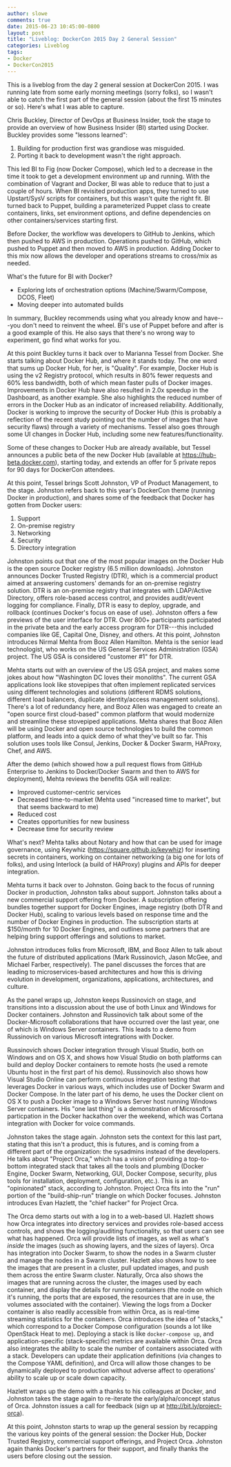 ```yaml
---
author: slowe
comments: true
date: 2015-06-23 10:45:00-0800
layout: post
title: "Liveblog: DockerCon 2015 Day 2 General Session"
categories: Liveblog
tags:
- Docker
- DockerCon2015
---
```


This is a liveblog from the day 2 general session at DockerCon 2015. I was running late from some early morning meetings (sorry folks), so I wasn't able to catch the first part of the general session (about the first 15 minutes or so). Here's what I was able to capture.

Chris Buckley, Director of DevOps at Business Insider, took the stage to provide an overview of how Business Insider (BI) started using Docker. Buckley provides some "lessons learned":

1. Building for production first was grandiose was misguided.
2. Porting it back to development wasn't the right approach.

This led BI to Fig (now Docker Compose), which led to a decrease in the time it took to get a development environment up and running. With the combination of Vagrant and Docker, BI was able to reduce that to just a couple of hours. When BI revisited production apps, they turned to use Upstart/SysV scripts for containers, but this wasn't quite the right fit. BI turned back to Puppet, building a parameterized Puppet class to create containers, links, set environment options, and define dependencies on other containers/services starting first.

Before Docker, the workflow was developers to GitHub to Jenkins, which then pushed to AWS in production. Operations pushed to GitHub, which pushed to Puppet and then moved to AWS in production. Adding Docker to this mix now allows the developer and operations streams to cross/mix as needed.

What's the future for BI with Docker?

* Exploring lots of orchestration options (Machine/Swarm/Compose, DCOS, Fleet)
* Moving deeper into automated builds

In summary, Buckley recommends using what you already know and have---you don't need to reinvent the wheel. BI's use of Puppet before and after is a good example of this. He also says that there's no wrong way to experiment, go find what works for you.

At this point Buckley turns it back over to Marianna Tessel from Docker. She starts talking about Docker Hub, and where it stands today. The one word that sums up Docker Hub, for her, is "Quality". For example, Docker Hub is using the v2 Registry protocol, which results in 80% fewer requests and 60% less bandwidth, both of which mean faster pulls of Docker images. Improvements in Docker Hub have also resulted in 2.0x speedup in the Dashboard, as another example. She also highlights the reduced number of errors in the Docker Hub as an indicator of increased reliability. Additionally, Docker is working to improve the security of Docker Hub (this is probably a reflection of the recent study pointing out the number of images that have security flaws) through a variety of mechanisms. Tessel also goes through some UI changes in Docker Hub, including some new features/functionality.

Some of these changes to Docker Hub are already available, but Tessel announces a public beta of the new Docker Hub (available at https://hub-beta.docker.com), starting today, and extends an offer for 5 private repos for 90 days for DockerCon attendees.

At this point, Tessel brings Scott Johnston, VP of Product Management, to the stage. Johnston refers back to this year's DockerCon theme (running Docker in production), and shares some of the feedback that Docker has gotten from Docker users:

1. Support
2. On-premise registry
3. Networking
4. Security
5. Directory integration

Johnston points out that one of the most popular images on the Docker Hub is the open source Docker registry (6.5 million downloads). Johnston announces Docker Trusted Registry (DTR), which is a commercial product aimed at answering customers' demands for an on-premise registry solution. DTR is an on-premise registry that integrates with LDAP/Active Directory, offers role-based access control, and provides audit/event logging for compliance. Finally, DTR is easy to deploy, upgrade, and rollback (continues Docker's focus on ease of use). Johnston offers a few previews of the user interface for DTR. Over 800+ participants participated in the private beta and the early access program for DTR---this included companies like GE, Capital One, Disney, and others. At this point, Johnston introduces Nirmal Mehta from Booz Allen Hamilton. Mehta is the senior lead technologist, who works on the US General Services Administration (GSA) project. The US GSA is considered "customer #1" for DTR.

Mehta starts out with an overview of the US GSA project, and makes some jokes about how "Washington DC loves their monoliths". The current GSA applications look like stovepipes that often implement replicated services using different technologies and solutions (different RDMS solutions, different load balancers, duplicate identity/access management solutions). There's a lot of redundancy here, and Booz Allen was engaged to create an "open source first cloud-based" common platform that would modernize and streamline these stovepiped applications. Mehta shares that Booz Allen will be using Docker and open source technologies to build the common platform, and leads into a quick demo of what they've built so far. This solution uses tools like Consul, Jenkins, Docker & Docker Swarm, HAProxy, Chef, and AWS.

After the demo (which showed how a pull request flows from GitHub Enterprise to Jenkins to Docker/Docker Swarm and then to AWS for deployment), Mehta reviews the benefits GSA will realize:

* Improved customer-centric services
* Decreased time-to-market (Mehta used "increased time to market", but that seems backward to me)
* Reduced cost
* Creates opportunities for new business
* Decrease time for security review

What's next? Mehta talks about Notary and how that can be used for image governance, using Keywhiz (https://square.github.io/keywhiz) for inserting secrets in containers, working on container networking (a big one for lots of folks), and using Interlock (a build of HAProxy) plugins and APIs for deeper integration.

Mehta turns it back over to Johnston. Going back to the focus of running Docker in production, Johnston talks about support. Johnston talks about a new commercial support offering from Docker. A subscription offering bundles together support for Docker Engines, image registry (both DTR and Docker Hub), scaling to various levels based on response time and the number of Docker Engines in production. The subscription starts at $150/month for 10 Docker Engines, and outlines some partners that are helping bring support offerings and solutions to market.

Johnston introduces folks from Microsoft, IBM, and Booz Allen to talk about the future of distributed applications (Mark Russinovich, Jason McGee, and Michael Farber, respectively). The panel discusses the forces that are leading to microservices-based architectures and how this is driving evolution in development, organizations, applications, architectures, and culture.

As the panel wraps up, Johnston keeps Russinovich on stage, and transitions into a discussion about the use of both Linux and Windows for Docker containers. Johnston and Russinovich talk about some of the Docker-Microsoft collaborations that have occurred over the last year, one of which is Windows Server containers. This leads to a demo from Russinovich on various Microsoft integrations with Docker.

Russinovich shows Docker integration through Visual Studio, both on Windows and on OS X, and shows how Visual Studio on both platforms can build and deploy Docker containers to remote hosts (he used a remote Ubuntu host in the first part of his demo). Russinovich also shows how Visual Studio Online can perform continuous integration testing that leverages Docker in various ways, which includes use of Docker Swarm and Docker Compose. In the later part of his demo, he uses the Docker client on OS X to push a Docker image to a Windows Server host running Windows Server containers. His "one last thing" is a demonstration of Microsoft's particpation in the Docker hackathon over the weekend, which was Cortana integration with Docker for voice commands.

Johnston takes the stage again. Johnston sets the context for this last part, stating that this isn't a product, this is futures, and is coming from a different part of the organization: the sysadmins instead of the developers. He talks about "Project Orca," which has a vision of providing a top-to-bottom integrated stack that takes all the tools and plumbing (Docker Engine, Docker Swarm, Networking, GUI, Docker Compose, security, plus tools for installation, deployment, configuration, etc.). This is an "opinionated" stack, according to Johnston. Project Orca fits into the "run" portion of the "build-ship-run" triangle on which Docker focuses. Johnston introduces Evan Hazlett, the "chief hacker" for Project Orca.

The Orca demo starts out with a log in to a web-based UI. Hazlett shows how Orca integrates into directory services and provides role-based access controls, and shows the logging/auditing functionality, so that users can see what has happened. Orca will provide lists of images, as well as what's _inside_ the images (such as showing layers, and the sizes of layers). Orca has integration into Docker Swarm, to show the nodes in a Swarm cluster and manage the nodes in a Swarm cluster. Hazlett also shows how to see the images that are present in a cluster, pull updated images, and push them across the entire Swarm cluster. Naturally, Orca also shows the images that are running across the cluster, the images used by each container, and display the details for running containers (the node on which it's running, the ports that are exposed, the resources that are in use, the volumes associated with the container). Viewing the logs from a Docker container is also readily accessible from within Orca, as is real-time streaming statistics for the containers. Orca introduces the idea of "stacks," which correspond to a Docker Compose configuration (sounds a lot like OpenStack Heat to me). Deploying a stack is like `docker-compose up`, and application-specific (stack-specific) metrics are available within Orca. Orca also integrates the ability to scale the number of containers associated with a stack. Developers can update their application definitions (via changes to the Compose YAML definition), and Orca will allow those changes to be dynamically deployed to production without adverse affect to operations' ability to scale up or scale down capacity.

Hazlett wraps up the demo with a thanks to his colleagues at Docker, and Johnston takes the stage again to re-iterate the early/alpha/concept status of Orca. Johnston issues a call for feedback (sign up at http://bit.ly/project-orca).

At this point, Johnston starts to wrap up the general session by recapping the various key points of the general session: the Docker Hub, Docker Trusted Registry, commercial support offerings, and Project Orca. Johnston again thanks Docker's partners for their support, and finally thanks the users before closing out the session.